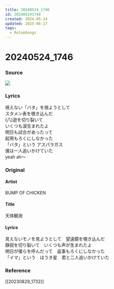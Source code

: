 ```yaml
---
title: 20240524_1746
id: 202405241746
created: 2024-05-24
updated: 2025-06-17
tags:
  - RotomSongs
---
```

# 20240524_1746

### Source

![](https://x.com/Starlystrongest/status/1793926438711881885)

### Lyrics

視えない「バタ」を視ようとして  
スタメン表を覗き込んだ  
(八)遊を切り裂いて  
いくつも涙生まれたよ  
明日も試合があったって  
起用もろくにしなかった  
「バタ」という アスパラガス  
僕は一人追いかけていた  
yeah ah〜  

### Original

#### Artist

BUMP OF CHICKEN

#### Title

天体観測

#### Lyrics
  
見えないモノを見ようとして　望遠鏡を覗き込んだ  
静寂を切り裂いて　いくつも声が生まれたよ  
明日が僕らを呼んだって　返事もろくにしなかった  
「イマ」という　ほうき星　君と二人追いかけていた  

### Reference  

[[20230829_1732]]